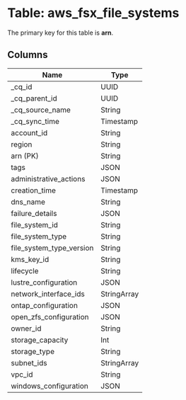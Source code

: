 # Table: aws_fsx_file_systems



The primary key for this table is **arn**.


## Columns
| Name          | Type          |
| ------------- | ------------- |
|_cq_id|UUID|
|_cq_parent_id|UUID|
|_cq_source_name|String|
|_cq_sync_time|Timestamp|
|account_id|String|
|region|String|
|arn (PK)|String|
|tags|JSON|
|administrative_actions|JSON|
|creation_time|Timestamp|
|dns_name|String|
|failure_details|JSON|
|file_system_id|String|
|file_system_type|String|
|file_system_type_version|String|
|kms_key_id|String|
|lifecycle|String|
|lustre_configuration|JSON|
|network_interface_ids|StringArray|
|ontap_configuration|JSON|
|open_zfs_configuration|JSON|
|owner_id|String|
|storage_capacity|Int|
|storage_type|String|
|subnet_ids|StringArray|
|vpc_id|String|
|windows_configuration|JSON|